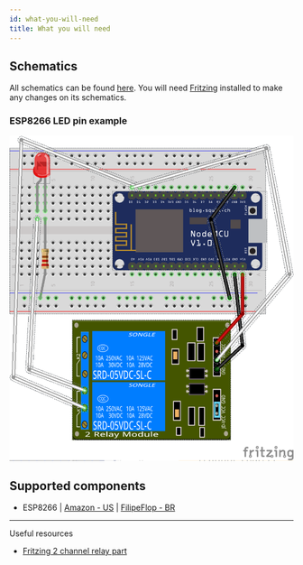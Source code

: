 ```yaml
---
id: what-you-will-need
title: What you will need
---
```


## Schematics

All schematics can be found [here](https://github.com/marcelovicentegc/george/tree/master/src/__schematic__). You will need [Fritzing](https://github.com/fritzing/fritzing-app) installed to make any changes on its schematics.

### ESP8266 LED pin example

![ES8266 LED pin example](https://raw.githubusercontent.com/marcelovicentegc/george/master/assets/esp8266-led-pin-example.png)

## Supported components

- ESP8266 | [Amazon - US](https://www.amazon.com/ESP8266-NodeMcu-Internet-Development-Micropython/dp/B07L8W9SP3) | [FilipeFlop - BR](https://www.filipeflop.com/produto/modulo-wifi-esp8266-nodemcu-esp-12/)

---

Useful resources

- [Fritzing 2 channel relay part](https://timgolisch.wordpress.com/2015/02/22/fritzing-2-channel-relay-part/)
